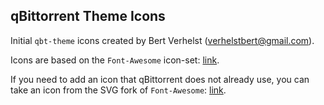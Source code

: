 qBittorrent Theme Icons
------------------------------------------
Initial `qbt-theme` icons created by Bert Verhelst (<verhelstbert@gmail.com>). 

Icons are based on the `Font-Awesome` icon-set: [link](https://fontawesome.io/icons/). 

If you need to add an icon that qBittorrent does not already use, you can take an icon from the SVG fork of `Font-Awesome`: [link](https://github.com/encharm/Font-Awesome-SVG-PNG).
